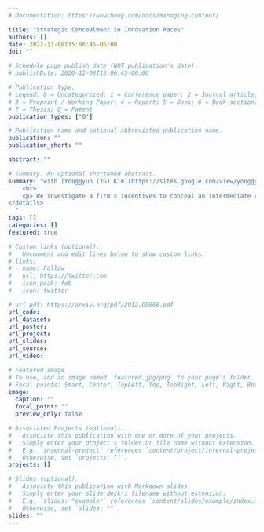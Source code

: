 ```yaml
---
# Documentation: https://wowchemy.com/docs/managing-content/

title: "Strategic Concealment in Innovation Races"
authors: []
date: 2022-11-08T15:06:45-06:00
doi: ""

# Schedule page publish date (NOT publication's date).
# publishDate: 2020-12-08T15:06:45-06:00

# Publication type.
# Legend: 0 = Uncategorized; 1 = Conference paper; 2 = Journal article;
# 3 = Preprint / Working Paper; 4 = Report; 5 = Book; 6 = Book section;
# 7 = Thesis; 8 = Patent
publication_types: ["0"]

# Publication name and optional abbreviated publication name.
publication: ""
publication_short: ""

abstract: ""

# Summary. An optional shortened abstract.
summary: "with [Yonggyun (YG) Kim](https://sites.google.com/view/yonggyun-yg-kim/).<details> <summary> <b> Abstract. [PDF](https://www.dropbox.com/s/ct14h8o033hhjuv/SCIR_public.pdf?dl=0) </b></summary>
    <br>
    <p> We investigate a firm's incentives to conceal an intermediate research discovery in order to influence its rival's choice of strategy in an innovation race. To study this, we introduce an innovation game where two firms dynamically allocate their resources between two distinct research and development (R&D) paths towards a final innovation: (i) developing it with the currently available but slower technology; (ii) conducting research to discover a faster new technology for developing it. We fully characterize the equilibrium behavior of the firms in the cases where their research progress is public and private information. Then, we extend the private information setting by allowing firms to conceal or license their intermediate discoveries. We show that when the reward of winning the race is high, firms sometimes conceal their interim discoveries, which inefficiently retards the pace of innovation. </p>
</details>
  "
tags: []
categories: []
featured: true

# Custom links (optional).
#   Uncomment and edit lines below to show custom links.
# links:
# - name: Follow
#   url: https://twitter.com
#   icon_pack: fab
#   icon: twitter

# url_pdf: https://arxiv.org/pdf/2012.05066.pdf
url_code:
url_dataset:
url_poster:
url_project:
url_slides:
url_source:
url_video:

# Featured image
# To use, add an image named `featured.jpg/png` to your page's folder. 
# Focal points: Smart, Center, TopLeft, Top, TopRight, Left, Right, BottomLeft, Bottom, BottomRight.
image:
  caption: ""
  focal_point: ""
  preview_only: false

# Associated Projects (optional).
#   Associate this publication with one or more of your projects.
#   Simply enter your project's folder or file name without extension.
#   E.g. `internal-project` references `content/project/internal-project/index.md`.
#   Otherwise, set `projects: []`.
projects: []

# Slides (optional).
#   Associate this publication with Markdown slides.
#   Simply enter your slide deck's filename without extension.
#   E.g. `slides: "example"` references `content/slides/example/index.md`.
#   Otherwise, set `slides: ""`.
slides: ""
---
```

